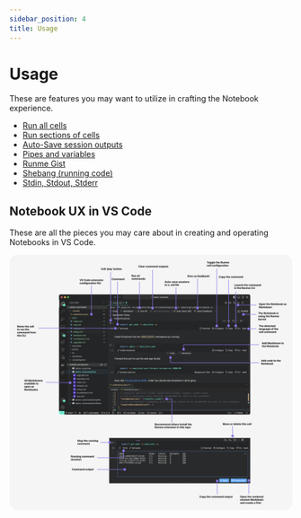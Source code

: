 ```yaml
---
sidebar_position: 4
title: Usage
---
```


# **Usage**

These are features you may want to utilize in crafting the Notebook experience.

- [Run all cells](/usage/run-all)
- [Run sections of cells](/usage/run-section)
- [Auto-Save session outputs](/usage/auto-save)
- [Pipes and variables](/usage/pipes-variables)
- [Runme Gist](/usage/runme-gist)
- [Shebang (running code)](/usage/shebang)
- [Stdin, Stdout, Stderr](/usage/stdin)

## **Notebook UX in VS Code**

These are all the pieces you may care about in creating and operating Notebooks in VS Code.

![VS Code Notebook UX](../../static/img/vscode-notebook-ux.png)
